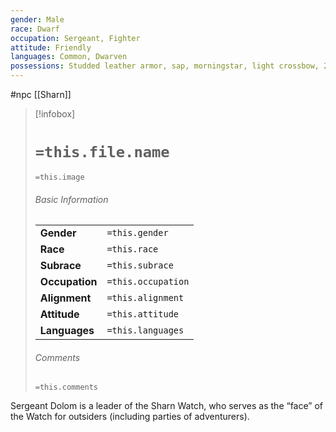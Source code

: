 ```yaml
---
gender: Male
race: Dwarf
occupation: Sergeant, Fighter
attitude: Friendly
languages: Common, Dwarven
possessions: Studded leather armor, sap, morningstar, light crossbow, 20 bolts, symbol of the Sharn City Watch, pouch containing 12 gp, 6 sp, identification papers
---
```

 #npc [[Sharn]]

> [!infobox]
> # `=this.file.name`
> `=this.image`
> ###### Basic Information
> |  |  |
> | ---- | ---- |
> | **Gender** | `=this.gender` |
> | **Race** | `=this.race` |
> | **Subrace** | `=this.subrace` |
> | **Occupation** | `=this.occupation` |
> | **Alignment** | `=this.alignment` |
> | **Attitude** | `=this.attitude` |
> | **Languages** | `=this.languages` |
> ###### Comments
> `=this.comments`

Sergeant Dolom is a leader of the Sharn Watch, who serves as the “face” of the Watch for outsiders (including parties of adventurers).
